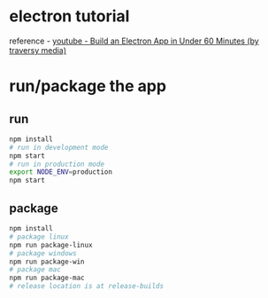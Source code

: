 # electron tutorial
reference - [youtube - Build an Electron App in Under 60 Minutes (by traversy media)](https://www.youtube.com/watch?v=kN1Czs0m1SU)
# run/package the app
## run
```bash
npm install
# run in development mode
npm start
# run in production mode
export NODE_ENV=production
npm start
```

## package
```bash
npm install
# package linux
npm run package-linux
# package windows
npm run package-win
# package mac
npm run package-mac
# release location is at release-builds
```
